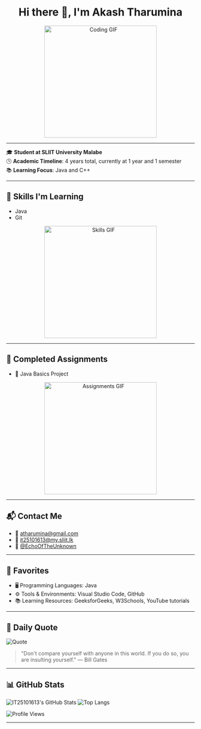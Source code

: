 

<h1 align="center">Hi there 👋, I'm Akash Tharumina</h1>
<p align="center">
  <img src="https://media.giphy.com/media/qgQUggAC3Pfv687qPC/giphy.gif" width="300" alt="Coding GIF">
</p>

---

🎓 **Student at SLIIT University Malabe**  
🕒 **Academic Timeline**: 4 years total, currently at 1 year and 1 semester  
📚 **Learning Focus**: Java and C++

---

## 🧠 Skills I'm Learning
- Java
- Git

<p align="center">
  <img src="https://media.giphy.com/media/LMcB8XospGZO8UQq87/giphy.gif" width="300" alt="Skills GIF">
</p>

---

## 💼 Completed Assignments
- 📘 Java Basics Project  

<p align="center">
  <img src="https://media.giphy.com/media/3o7aD2saalBwwftBIY/giphy.gif" width="300" alt="Assignments GIF">
</p>

---

## 📬 Contact Me
- 📧 [atharumina@gmail.com](mailto:atharumina@gmail.com)  
- 📧 [it25101613@my.sliit.lk](mailto:it25101613@my.sliit.lk)  
- 💬 [@EchoOfTheUnknown](https://t.me/EchoOfTheUnknown)

---

## 🌟 Favorites
- 🖥️ Programming Languages: Java
- ⚙️ Tools & Environments: Visual Studio Code, GitHub
- 📚 Learning Resources: GeeksforGeeks, W3Schools, YouTube tutorials

---

## 💬 Daily Quote
![Quote](https://quotes-github-readme.vercel.app/api?type=horizontal&theme=dark)

> "Don't compare yourself with anyone in this world. If you do so, you are insulting yourself." — Bill Gates

---

## 📊 GitHub Stats
![IT25101613's GitHub Stats](https://github-readme-stats.vercel.app/api?username=IT25101613&show_icons=true&theme=nord)
![Top Langs](https://github-readme-stats.vercel.app/api/top-langs/?username=IT25101613&layout=compact&theme=nord)

![Profile Views](https://komarev.com/ghpvc/?username=IT25101613&color=blue)

---

